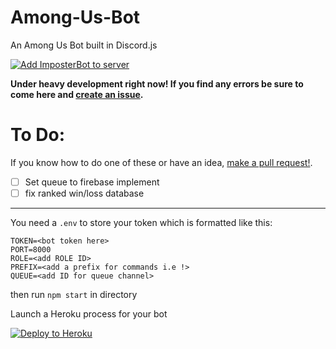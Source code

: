 # Among-Us-Bot
An Among Us Bot built in Discord.js

[![Add ImposterBot to server](https://img.shields.io/static/v1?label=Add%20ImposterBot&message=to%20server&color=7289DA&logo=Discord&logoColor=white&style=flat-square)](https://discord.com/api/oauth2/authorize?client_id=349236583611891714&permissions=1371630673&scope=bot)


**Under heavy development right now! If you find any errors be sure to come here and [create an issue](https://github.com/MrAuro/Among-Us-Bot/issues/new/choose).**

# To Do:
If you know how to do one of these or have an idea, [make a pull request!](https://github.com/MrAuro/Among-Us-Bot/pulls).

- [ ] Set queue to firebase implement
- [ ] fix ranked win/loss database

---


You need a `.env` to store your token which is formatted like this:

```
TOKEN=<bot token here>
PORT=8000
ROLE=<add ROLE ID>
PREFIX=<add a prefix for commands i.e !>
QUEUE=<add ID for queue channel>
```

then run `npm start` in directory

Launch a Heroku process for your bot
<p><a href="https://heroku.com/deploy" rel="nofollow"><img src="https://camo.githubusercontent.com/c0824806f5221ebb7d25e559568582dd39dd1170/68747470733a2f2f7777772e6865726f6b7563646e2e636f6d2f6465706c6f792f627574746f6e2e706e67" alt="Deploy to Heroku" data-canonical-src="https://www.herokucdn.com/deploy/button.png" style="max-width:100%;"></a></p>

